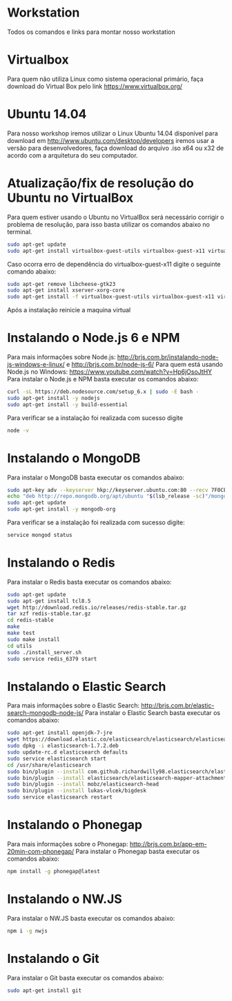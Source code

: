 # Workstation

Todos os comandos e links para montar nosso workstation

# Virtualbox

Para quem não utiliza Linux como sistema operacional primário, faça download do Virtual Box pelo link https://www.virtualbox.org/

# Ubuntu 14.04

Para nosso workshop iremos utilizar o Linux Ubuntu 14.04 disponível para download em http://www.ubuntu.com/desktop/developers iremos usar a versão para desenvolvedores, faça download do arquivo .iso x64 ou x32 de acordo com a arquitetura do seu computador.

# Atualização/fix de resolução do Ubuntu no VirtualBox

Para quem estiver usando o Ubuntu no VirtualBox será necessário corrigir o problema de resolução, para isso basta utilizar os comandos abaixo no terminal.

```bash
sudo apt-get update
sudo apt-get install virtualbox-guest-utils virtualbox-guest-x11 virtualbox-guest-dkms
```

Caso ocorra erro de dependência do virtualbox-guest-x11 digite o seguinte comando abaixo:

```bash
sudo apt-get remove libcheese-gtk23
sudo apt-get install xserver-xorg-core
sudo apt-get install -f virtualbox-guest-utils virtualbox-guest-x11 virtualbox-guest-dkms
```

Após a instalação reinicie a maquina virtual

# Instalando o Node.js 6 e NPM

Para mais informações sobre Node.js: http://brjs.com.br/instalando-node-js-windows-e-linux/ e http://brjs.com.br/node-js-6/
Para quem está usando Node.js no Windows: https://www.youtube.com/watch?v=Hp6jOsoJtHY
Para instalar o Node.js e NPM basta executar os comandos abaixo:

```bash
curl -sL https://deb.nodesource.com/setup_6.x | sudo -E bash -
sudo apt-get install -y nodejs
sudo apt-get install -y build-essential
```

Para verificar se a instalação foi realizada com sucesso digite

```bash
node -v
```

# Instalando o MongoDB

Para instalar o MongoDB basta executar os comandos abaixo:

```bash
sudo apt-key adv --keyserver hkp://keyserver.ubuntu.com:80 --recv 7F0CEB10
echo "deb http://repo.mongodb.org/apt/ubuntu "$(lsb_release -sc)"/mongodb-org/3.0 multiverse" | sudo tee /etc/apt/sources.list.d/mongodb-org-3.0.list
sudo apt-get update
sudo apt-get install -y mongodb-org
```

Para verificar se a instalação foi realizada com sucesso digite: 

```bash
service mongod status
```

# Instalando o Redis

Para instalar o Redis basta executar os comandos abaixo:

```bash
sudo apt-get update
sudo apt-get install tcl8.5
wget http://download.redis.io/releases/redis-stable.tar.gz
tar xzf redis-stable.tar.gz
cd redis-stable
make
make test
sudo make install
cd utils
sudo ./install_server.sh
sudo service redis_6379 start
```

# Instalando o Elastic Search

Para mais informações sobre o Elastic Search: http://brjs.com.br/elastic-search-mongodb-node-js/
Para instalar o Elastic Search basta executar os comandos abaixo: 

```bash
sudo apt-get install openjdk-7-jre
wget https://download.elastic.co/elasticsearch/elasticsearch/elasticsearch-1.7.2.deb
sudo dpkg -i elasticsearch-1.7.2.deb
sudo update-rc.d elasticsearch defaults
sudo service elasticsearch start
cd /usr/share/elasticsearch
sudo bin/plugin --install com.github.richardwilly98.elasticsearch/elasticsearch-river-mongodb/1.6.0
sudo bin/plugin --install elasticsearch/elasticsearch-mapper-attachments/1.6.0
sudo bin/plugin --install mobz/elasticsearch-head
sudo bin/plugin --install lukas-vlcek/bigdesk
sudo service elasticsearch restart
```

# Instalando o Phonegap

Para mais informações sobre o Phonegap: http://brjs.com.br/app-em-20min-com-phonegap/
Para instalar o Phonegap basta executar os comandos abaixo: 

```bash
npm install -g phonegap@latest
```

# Instalando o NW.JS

Para instalar o NW.JS basta executar os comandos abaixo: 

```bash
npm i -g nwjs
```

# Instalando o Git

Para instalar o Git basta executar os comandos abaixo: 

```bash
sudo apt-get install git
```


